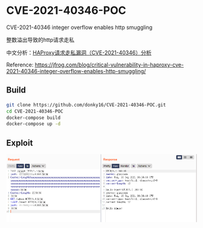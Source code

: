 # CVE-2021-40346-POC #

CVE-2021-40346 integer overflow enables http smuggling

整数溢出导致的http请求走私

中文分析：[HAProxy请求走私漏洞（CVE-2021-40346）分析](https://forum.butian.net/share/694)

Reference: https://jfrog.com/blog/critical-vulnerability-in-haproxy-cve-2021-40346-integer-overflow-enables-http-smuggling/

## Build ##
```sh
git clone https://github.com/donky16/CVE-2021-40346-POC.git
cd CVE-2021-40346-POC 
docker-compose build 
docker-compose up -d
```
## Exploit ##

![image-20210910162235855](ReadMe.assets/image-20210910162235855.png)

